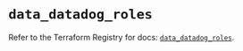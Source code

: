 # `data_datadog_roles`

Refer to the Terraform Registry for docs: [`data_datadog_roles`](https://registry.terraform.io/providers/datadog/datadog/3.50.0/docs/data-sources/roles).
